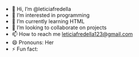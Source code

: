 - 👋 Hi, I’m @leticiafredella
- 👀 I’m interested in programming
- 🌱 I’m currently learning HTML
- 💞️ I’m looking to collaborate on projects
- 📫 How to reach me leticiafredella123@gmail.com
- 😄 Pronouns: Her
- ⚡ Fun fact: 

<!---
leticiafredella/leticiafredella is a ✨ special ✨ repository because its `README.md` (this file) appears on your GitHub profile.
You can click the Preview link to take a look at your changes.
--->
